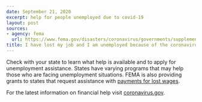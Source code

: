 ```yaml
---
date: September 21, 2020
excerpt: help for people unemployed due to covid-19
layout: post
sources:
- agency: fema
  url: https://www.fema.gov/disasters/coronavirus/governments/supplemental-payments-lost-wages-guidelines
title: I have lost my job and I am unemployed because of the coronavirus. How can I get help?
---
```


Check with your state to learn what help is available and to apply for unemployment assistance. States have varying programs that may help those who are facing unemployment situations. FEMA is also providing grants to states that request assistance with [payments for lost wages](https://www.fema.gov/disasters/coronavirus/governments/supplemental-payments-lost-wages-guidelines).

For the latest information on financial help visit [coronavirus.gov](https://www.coronavirus.gov/).